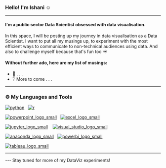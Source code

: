 ### Hello! I'm Ishani :relaxed:

___

#### I'm a public sector Data Scientist obsessed with data visualisation.

In this space, I will be posting up my journey in data visualisation as a Data Scientist. I want to put all my musings up, to experiment with the most efficient ways to communicate to non-technical audiences using data. And also to challenge myself because that's fun too :sunny:

#### Without further ado, here are my list of musings:
- :speech_balloon: . . .
- :grey_question: More to come . . .
___

### :gear: My Languages and Tools
[![python](https://user-images.githubusercontent.com/30854544/200156746-2a53af94-6aa0-4072-95f9-b8adec9b878e.png)](https://www.python.org/)&nbsp;&nbsp;&nbsp;[![r](https://user-images.githubusercontent.com/30854544/200156818-ab4bef98-fdf0-4a24-a5a2-5b9959196dff.png)](https://www.r-project.org/)

[![powerpoint_logo_small](https://user-images.githubusercontent.com/30854544/200156778-4e01ae41-d5df-4aaf-bce6-3c6050b67cb7.png)](https://www.microsoft.com/en-us/microsoft-365/powerpoint)&nbsp;&nbsp;&nbsp;[![excel_logo_small](https://user-images.githubusercontent.com/30854544/200157321-6b2b0588-1b42-46e1-bd45-e94e7fd8f199.png)](https://www.microsoft.com/en-us/microsoft-365/excel)

[![jupyter_logo_small](https://user-images.githubusercontent.com/30854544/200157742-489df887-0c21-4195-8f38-e12f560b900f.png)](https://jupyter.org/hub)&nbsp;&nbsp;&nbsp;&nbsp;[![visual_studio_logo_small](https://user-images.githubusercontent.com/30854544/200158021-54293e94-8c57-448a-b884-cfc820160af9.png)](https://code.visualstudio.com/)

[![anaconda_logo_small](https://user-images.githubusercontent.com/30854544/200158010-7acb2304-4ae3-422c-886d-bbecf1e76f32.png)](https://www.anaconda.com/products/distribution)&nbsp;&nbsp;&nbsp;[![powerbi_logo_small](https://user-images.githubusercontent.com/30854544/200156939-b14eed3b-7bdd-40f8-811d-c9a6187ad273.png)](https://powerbi.microsoft.com/en-au/)

[![tableau_logo_small](https://user-images.githubusercontent.com/30854544/200156783-be42d893-3770-4f08-afb8-ae83704d641e.png)](https://www.tableau.com/)

___
--- Stay tuned for more of my DataViz experiments!

